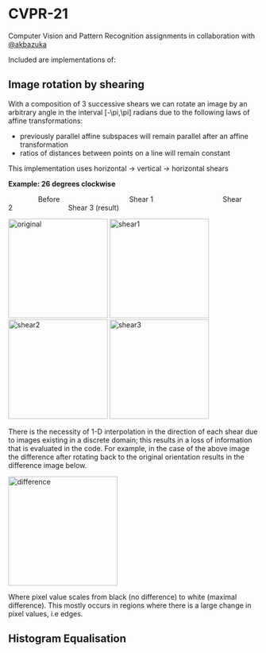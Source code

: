 # CVPR-21

Computer Vision and Pattern Recognition assignments in collaboration with [@akbazuka](https://github.com/akbazuka)

Included are implementations of:

## Image rotation by shearing ##

With a composition of 3 successive shears we can rotate an image by an arbitrary angle in the interval [-\pi,\pi] radians due to the following laws of affine transformations: 
- previously parallel affine subspaces will remain parallel after an affine transformation
- ratios of distances between points on a line will remain constant

This implementation uses horizontal -> vertical -> horizontal shears

**Example: 26 degrees clockwise**

     Before          Shear 1          Shear 2        Shear 3 (result)
     
<img src="https://user-images.githubusercontent.com/45520841/155027729-e842dbf8-3a81-4129-913e-99709cf259fc.png" alt="original" width="200"/> <img src="https://user-images.githubusercontent.com/45520841/155026937-86762809-c63f-458f-82ee-2b648d3f5741.png" alt="shear1" width="200"/>
<img src="https://user-images.githubusercontent.com/45520841/155026958-1421e5f6-0abd-4ee9-b396-abc8aff7424e.png" alt="shear2" width="200"/>
<img src="https://user-images.githubusercontent.com/45520841/155027012-d37c43bc-b977-4b06-b54a-704b493c43dd.png" alt="shear3" width="200"/>


There is the necessity of 1-D interpolation in the direction of each shear due to images existing in a discrete domain; this results in a loss of information that is evaluated in the code. For example, in the case of the above image the difference after rotating back to the original orientation results in the difference image below. 

<img src="https://user-images.githubusercontent.com/45520841/155029333-2635e8b7-d8f8-495c-94cb-3871ed712820.png" alt="difference" width="220"/>

Where pixel value scales from black (no difference) to white (maximal difference). This mostly occurs in regions where there is a large change in pixel values, i.e edges.

## Histogram Equalisation ##

